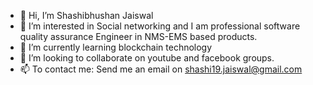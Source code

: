 - 👋 Hi, I’m Shashibhushan Jaiswal
- 👀 I’m interested in Social networking and I am professional software quality assurance Engineer in NMS-EMS based products.
- 🌱 I’m currently learning blockchain technology
- 💞️ I’m looking to collaborate on youtube and facebook groups.
- 📫 To contact me: Send me an email on shashi19.jaiswal@gmail.com

<!---
shajais/shajais is a ✨ special ✨ repository because its `README.md` (this file) appears on your GitHub profile.
You can click the Preview link to take a look at your changes.
--->
